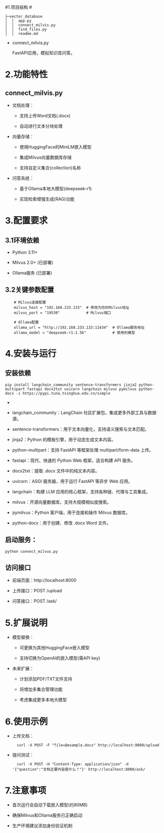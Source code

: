 #1.项目结构  #

	├─vector_database
	│  │  app.py
	│  │  connect_milvis.py 
	│  │  find_files.py
	│  │  readme.md


- connect_milvis.py

	FastAPI应用，模拟知识库问答。 

# 2.功能特性 #
## connect_milvis.py ##


- 文档处理：



	- 支持上传Word文档(.docx)



	- 自动进行文本分块处理



- 向量存储：



	- 使用HuggingFace的MiniLM嵌入模型



	- 集成Milvus向量数据库存储



	- 支持自定义集合(collection)名称



- 问答系统：



	- 基于Ollama本地大模型(deepseek-r1)



	- 实现检索增强生成(RAG)功能

# 3.配置要求 #
## 3.1环境依赖 ##


- Python 3.11+



- Milvus 2.0+ (已部署)



- Ollama服务 (已部署)

## 3.2关键参数配置 ##

		# Milvus连接配置
		milvus_host = "192.168.233.133"  # 修改为你的Milvus地址
		milvus_port = "19530"            # Milvus端口
		
		# Ollama配置
		ollama_url = "http://192.168.233.133:11434"  # Ollama服务地址
		ollama_model = "deepseek-r1:1.5b"            # 使用的模型
# 4.安装与运行 #
## 安装依赖 ##

	pip install langchain_community sentence-transformers jinja2 python-multipart fastapi docx2txt uvicorn langchain milvus pymilvus python-docx -i https://pypi.tuna.tsinghua.edu.cn/simple



- 

- langchain_community：LangChain 社区扩展包，集成更多外部工具与数据源。



- sentence-transformers：用于文本向量化，支持语义搜索与文本匹配。



- jinja2：Python 的模板引擎，用于动态生成文本内容。



- python-multipart：支持 FastAPI 等框架处理 multipart/form-data 上传。



- fastapi：现代、快速的 Python Web 框架，适合构建 API 服务。



- docx2txt：提取 .docx 文件中的纯文本内容。



- uvicorn：ASGI 服务器，用于运行 FastAPI 等异步 Web 应用。



- langchain：构建 LLM 应用的核心框架，支持各种链、代理与工具集成。



- milvus：开源向量数据库，支持大规模相似度搜索。



- pymilvus：Python 客户端，用于连接和操作 Milvus 数据库。



- python-docx：用于创建、修改 .docx Word 文件。

## 启动服务： ##

	python connect_milvus.py
## 访问接口 ##



- 前端页面：http://localhost:8000



- 上传接口：POST /upload



- 问答接口：POST /ask/

# 5.扩展说明 #


- 模型替换：



	- 可更换为其他HuggingFace嵌入模型



	- 支持切换为OpenAI的嵌入模型(需API key)

- 未来扩展：



	- 计划添加PDF/TXT文件支持



	- 将增加多集合管理功能



	- 考虑集成更多本地大模型

# 6.使用示例 #


- 上传文档：


		curl -X POST -F "file=@example.docx" http://localhost:8000/upload



- 提问测试：


		curl -X POST -H "Content-Type: application/json" -d '{"question":"文档主要内容是什么？"}' http://localhost:8000/ask/
# 7.注意事项 #


- 首次运行会自动下载嵌入模型(约80MB)



- 确保Milvus和Ollama服务已正确启动



- 生产环境建议添加身份验证机制


